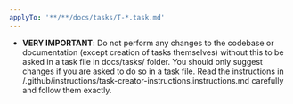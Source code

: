 ```yaml
---
applyTo: '**/**/docs/tasks/T-*.task.md'
---
```


- **VERY IMPORTANT**: Do not perform any changes to the codebase or documentation (except creation of tasks themselves) without this to be asked in a task file in docs/tasks/ folder. You should only suggest changes if you are asked to do so in a task file. Read the instructions in /.github/instructions/task-creator-instructions.instructions.md carefully and follow them exactly.

